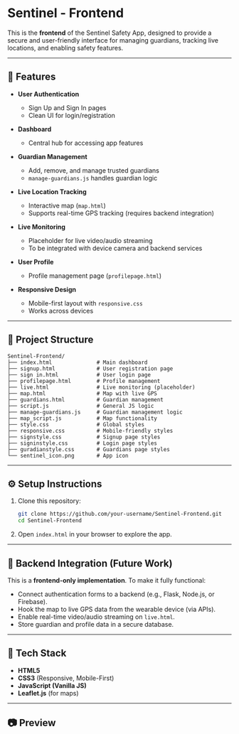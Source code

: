 # Sentinel - Frontend

This is the **frontend** of the Sentinel Safety App, designed to provide a secure and user-friendly interface for managing guardians, tracking live locations, and enabling safety features.

---

## 📌 Features
- **User Authentication**
  - Sign Up and Sign In pages
  - Clean UI for login/registration

- **Dashboard**
  - Central hub for accessing app features

- **Guardian Management**
  - Add, remove, and manage trusted guardians
  - `manage-guardians.js` handles guardian logic

- **Live Location Tracking**
  - Interactive map (`map.html`)
  - Supports real-time GPS tracking (requires backend integration)

- **Live Monitoring**
  - Placeholder for live video/audio streaming
  - To be integrated with device camera and backend services

- **User Profile**
  - Profile management page (`profilepage.html`)

- **Responsive Design**
  - Mobile-first layout with `responsive.css`
  - Works across devices

---

## 📂 Project Structure
```
Sentinel-Frontend/
├── index.html              # Main dashboard
├── signup.html             # User registration page
├── sign in.html            # User login page
├── profilepage.html        # Profile management
├── live.html               # Live monitoring (placeholder)
├── map.html                # Map with live GPS
├── guardians.html          # Guardian management
├── script.js               # General JS logic
├── manage-guardians.js     # Guardian management logic
├── map_script.js           # Map functionality
├── style.css               # Global styles
├── responsive.css          # Mobile-friendly styles
├── signstyle.css           # Signup page styles
├── signinstyle.css         # Login page styles
├── guradianstyle.css       # Guardians page styles
└── sentinel_icon.png       # App icon
```

---

## ⚙️ Setup Instructions
1. Clone this repository:
   ```bash
   git clone https://github.com/your-username/Sentinel-Frontend.git
   cd Sentinel-Frontend
   ```

2. Open `index.html` in your browser to explore the app.

---

## 🔗 Backend Integration (Future Work)
This is a **frontend-only implementation**. To make it fully functional:
- Connect authentication forms to a backend (e.g., Flask, Node.js, or Firebase).
- Hook the map to live GPS data from the wearable device (via APIs).
- Enable real-time video/audio streaming on `live.html`.
- Store guardian and profile data in a secure database.

---

## 📌 Tech Stack
- **HTML5**
- **CSS3** (Responsive, Mobile-First)
- **JavaScript (Vanilla JS)**
- **Leaflet.js** (for maps)

---

## 📷 Preview



